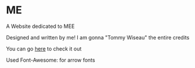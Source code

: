 # ME
A Website dedicated to MEE

Designed and written by me!
I am gonna "Tommy Wiseau" the entire credits

You can go [here](https://nia-bald.github.io/ME-ongoing/) to check it out

Used Font-Awesome: for arrow fonts
